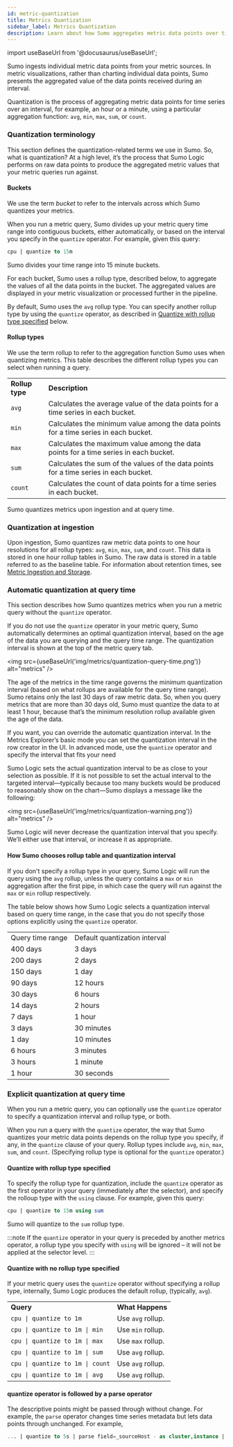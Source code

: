 ```yaml
---
id: metric-quantization
title: Metrics Quantization
sidebar_label: Metrics Quantization
description: Learn about how Sumo aggregates metric data points over time buckets.
---
```


import useBaseUrl from '@docusaurus/useBaseUrl';

Sumo ingests individual metric data points from your metric sources. In metric visualizations, rather than charting individual data points, Sumo presents the aggregated value of the data points received during an interval.

Quantization is the process of aggregating metric data points for time series over an interval, for example, an hour or a minute, using a particular aggregation function: `avg`, `min`, `max`, `sum`, or `count`.


### Quantization terminology

This section defines the quantization-related terms we use in Sumo. So, what is quantization? At a high level, it’s the process that Sumo Logic performs on raw data points to produce the aggregated metric values that your metric queries run against.


#### Buckets

We use the term _bucket_ to refer to the intervals across which Sumo quantizes your metrics.

When you run a metric query, Sumo divides up your metric query time range into contiguous buckets, either automatically, or based on the interval you specify in the `quantize` operator. For example, given this query:

```sql
cpu | quantize to 15m
```

Sumo divides your time range into 15 minute buckets.

For each bucket, Sumo uses a rollup type, described below, to aggregate the values of all the data points in the bucket. The aggregated values are displayed in your metric visualization or processed further in the pipeline.

By default, Sumo uses the `avg` rollup type. You can specify another rollup type by using the `quantize` operator, as described in [Quantize with rollup type specified](/docs/metrics/introduction/Metric-Quantization#Quantize_with_rollup_type_specified) below.


#### Rollup types

We use the term rollup to refer to the aggregation function Sumo uses when quantizing metrics. This table describes the different rollup types you can select when running a query.

<table>
  <tr>
   <td><strong>Rollup type</strong>
   </td>
   <td><strong>Description</strong>
   </td>
  </tr>
  <tr>
   <td><code>avg</code>
   </td>
   <td>Calculates the average value of the data points for a time series in each bucket.
   </td>
  </tr>
  <tr>
   <td><code>min</code>
   </td>
   <td>Calculates the minimum value among the data points for a time series in each bucket.
   </td>
  </tr>
  <tr>
   <td><code>max</code>
   </td>
   <td>Calculates the maximum value among the data points for a time series in each bucket.
   </td>
  </tr>
  <tr>
   <td><code>sum</code>
   </td>
   <td>Calculates the sum of the values of the data points for a time series in each bucket.
   </td>
  </tr>
  <tr>
   <td><code>count</code>
   </td>
   <td>Calculates the count of data points for a time series in each bucket.
   </td>
  </tr>
</table>

Sumo quantizes metrics upon ingestion and at query time.

### Quantization at ingestion

Upon ingestion, Sumo quantizes raw metric data points to one hour resolutions for all rollup types: `avg`, `min`, `max`, `sum`, and `count`. This data is stored in one hour rollup tables in Sumo. The raw data is stored in a table referred to as the baseline table. For information about retention times, see [Metric Ingestion and Storage](/docs/metrics/manage-metric-volume/metric-ingestion-and-storage.md).

### Automatic quantization at query time

This section describes how Sumo quantizes metrics when you run a metric query without the `quantize` operator.

If you do not use the `quantize` operator in your metric query, Sumo automatically determines an optimal quantization interval, based on the age of the data you are querying and the query time range. The quantization interval is shown at the top of the metric query tab.


<img src={useBaseUrl('img/metrics/quantization-query-time.png')} alt="metrics" />


The age of the metrics in the time range governs the minimum quantization interval (based on what rollups are available for the query time range). Sumo retains only the last 30 days of raw metric data. So, when you query metrics that are more than 30 days old, Sumo must quantize the data to at least 1 hour, because that’s the minimum resolution rollup available given the age of the data.

If you want, you can override the automatic quantization interval. In the Metrics Explorer’s basic mode you can set the quantization interval in the row creator in the UI. In advanced mode, use the `quantize` operator and specify the interval that fits your need

Sumo Logic sets the actual quantization interval to be as close to your selection as possible. If it is not possible to set the actual interval to the targeted interval—typically because too many buckets would be produced to reasonably show on the chart—Sumo displays a message like the following:

<img src={useBaseUrl('img/metrics/quantization-warning.png')} alt="metrics" />

Sumo Logic will never decrease the quantization interval that you specify. We’ll either use that interval, or increase it as appropriate.


#### How Sumo chooses rollup table and quantization interval

If you don't specify a rollup type in your query, Sumo Logic will run the query using the `avg` rollup, unless the query contains a `max` or `min` aggregation after the first pipe, in which case the query will run against the `max` or `min` rollup respectively.

The table below shows how Sumo Logic selects a quantization interval based on query time range, in the case that you do not specify those options explicitly using the `quantize` operator.


<table>
  <tr>
   <td>Query time range
   </td>
   <td>Default quantization interval
   </td>
  </tr>
  <tr>
   <td>400 days
   </td>
   <td>3 days
   </td>
  </tr>
  <tr>
   <td>200 days
   </td>
   <td>2 days
   </td>
  </tr>
  <tr>
   <td>150 days
   </td>
   <td>1 day
   </td>
  </tr>
  <tr>
   <td>90 days
   </td>
   <td>12 hours
   </td>
  </tr>
  <tr>
   <td>30 days
   </td>
   <td>6 hours
   </td>
  </tr>
  <tr>
   <td>14 days
   </td>
   <td>2 hours
   </td>
  </tr>
  <tr>
   <td>7 days
   </td>
   <td>1 hour
   </td>
  </tr>
  <tr>
   <td>3 days
   </td>
   <td>30 minutes
   </td>
  </tr>
  <tr>
   <td>1 day
   </td>
   <td>10 minutes
   </td>
  </tr>
  <tr>
   <td>6 hours
   </td>
   <td>3 minutes
   </td>
  </tr>
  <tr>
   <td>3 hours
   </td>
   <td>1 minute
   </td>
  </tr>
  <tr>
   <td>1 hour
   </td>
   <td>30 seconds
   </td>
  </tr>
</table>

### Explicit quantization at query time  

When you run a metric query, you can optionally use the `quantize` operator to specify a quantization interval and rollup type, or both.

When you run a query with the `quantize` operator, the way that Sumo quantizes your metric data points depends on the rollup type you specify, if any, in the `quantize` clause of your query.  Rollup types include `avg`, `min`, `max`, `sum`, and `count`. (Specifying rollup type is optional for the `quantize` operator.)

#### Quantize with rollup type specified  

To specify the rollup type for quantization, include the `quantize` operator as the first operator in your query (immediately after the selector), and specify the rolloup type with the `using` clause. For example, given this query:

```sql
cpu | quantize to 15m using sum
```

Sumo will quantize to the `sum` rollup type.

:::note
If the `quantize` operator in your query is preceded by another metrics operator, a rollup type you specify with `using` will be ignored – it will not be applied at the selector level.
:::

#### Quantize with no rollup type specified  

If your metric query uses the `quantize` operator without specifying a rollup type, internally, Sumo Logic produces the default rollup, (typically, `avg`).


<table>
  <tr>
   <td><strong>Query</strong>
   </td>
   <td><strong>What Happens</strong>
   </td>
  </tr>
  <tr>
   <td><code>cpu | quantize to 1m</code>
   </td>
   <td>Use <code>avg</code> rollup.
   </td>
  </tr>
  <tr>
   <td><code>cpu | quantize to 1m | min</code>
   </td>
   <td>Use <code>min</code> rollup.
   </td>
  </tr>
  <tr>
   <td><code>cpu | quantize to 1m | max</code>
   </td>
   <td>Use <code>max</code> rollup.
   </td>
  </tr>
  <tr>
   <td><code>cpu | quantize to 1m | sum</code>
   </td>
   <td>Use <code>avg</code> rollup.
   </td>
  </tr>
  <tr>
   <td><code>cpu | quantize to 1m | count</code>
   </td>
   <td>Use <code>avg</code> rollup.
   </td>
  </tr>
  <tr>
   <td><code>cpu | quantize to 1m | avg</code>
   </td>
   <td>Use <code>avg</code> rollup.
   </td>
  </tr>
</table>

#### quantize operator is followed by a parse operator

The descriptive points might be passed through without change. For example, the `parse` operator changes time series metadata but lets data points through unchanged. For example,

```sql
... | quantize to 5s | parse field=_sourceHost - as cluster,instance | ..
```
